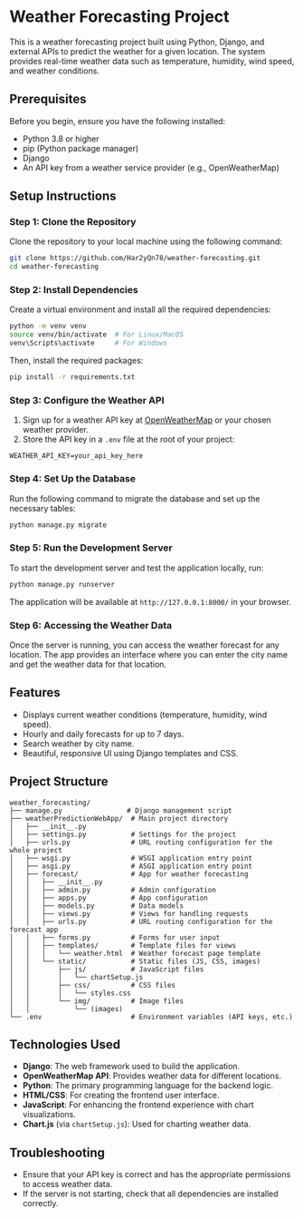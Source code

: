
# Weather Forecasting Project

This is a weather forecasting project built using Python, Django, and external APIs to predict the weather for a given location. The system provides real-time weather data such as temperature, humidity, wind speed, and weather conditions.

## Prerequisites

Before you begin, ensure you have the following installed:

- Python 3.8 or higher
- pip (Python package manager)
- Django
- An API key from a weather service provider (e.g., OpenWeatherMap)

## Setup Instructions

### Step 1: Clone the Repository

Clone the repository to your local machine using the following command:

```bash
git clone https://github.com/Har2yQn78/weather-forecasting.git
cd weather-forecasting
```

### Step 2: Install Dependencies

Create a virtual environment and install all the required dependencies:

```bash
python -m venv venv
source venv/bin/activate  # For Linux/MacOS
venv\Scripts\activate     # For Windows
```

Then, install the required packages:

```bash
pip install -r requirements.txt
```

### Step 3: Configure the Weather API

1. Sign up for a weather API key at [OpenWeatherMap](https://openweathermap.org/api) or your chosen weather provider.
2. Store the API key in a `.env` file at the root of your project:

```
WEATHER_API_KEY=your_api_key_here
```

### Step 4: Set Up the Database

Run the following command to migrate the database and set up the necessary tables:

```bash
python manage.py migrate
```

### Step 5: Run the Development Server

To start the development server and test the application locally, run:

```bash
python manage.py runserver
```

The application will be available at `http://127.0.0.1:8000/` in your browser.

### Step 6: Accessing the Weather Data

Once the server is running, you can access the weather forecast for any location. The app provides an interface where you can enter the city name and get the weather data for that location.

## Features

- Displays current weather conditions (temperature, humidity, wind speed).
- Hourly and daily forecasts for up to 7 days.
- Search weather by city name.
- Beautiful, responsive UI using Django templates and CSS.

## Project Structure

```
weather_forecasting/
├── manage.py                # Django management script
├── weatherPredictionWebApp/  # Main project directory
│   ├── __init__.py
│   ├── settings.py           # Settings for the project
│   ├── urls.py               # URL routing configuration for the whole project
│   ├── wsgi.py               # WSGI application entry point
│   ├── asgi.py               # ASGI application entry point
│   ├── forecast/             # App for weather forecasting
│   │   ├── __init__.py
│   │   ├── admin.py          # Admin configuration
│   │   ├── apps.py           # App configuration
│   │   ├── models.py         # Data models
│   │   ├── views.py          # Views for handling requests
│   │   ├── urls.py           # URL routing configuration for the forecast app
│   │   ├── forms.py          # Forms for user input
│   │   ├── templates/        # Template files for views
│   │   │   └── weather.html  # Weather forecast page template
│   │   └── static/           # Static files (JS, CSS, images)
│   │       ├── js/           # JavaScript files
│   │       │   └── chartSetup.js
│   │       ├── css/          # CSS files
│   │       │   └── styles.css
│   │       └── img/          # Image files
│   │           └── (images)
└── .env                      # Environment variables (API keys, etc.)
```

## Technologies Used

- **Django**: The web framework used to build the application.
- **OpenWeatherMap API**: Provides weather data for different locations.
- **Python**: The primary programming language for the backend logic.
- **HTML/CSS**: For creating the frontend user interface.
- **JavaScript**: For enhancing the frontend experience with chart visualizations.
- **Chart.js** (via `chartSetup.js`): Used for charting weather data.

## Troubleshooting

- Ensure that your API key is correct and has the appropriate permissions to access weather data.
- If the server is not starting, check that all dependencies are installed correctly.

